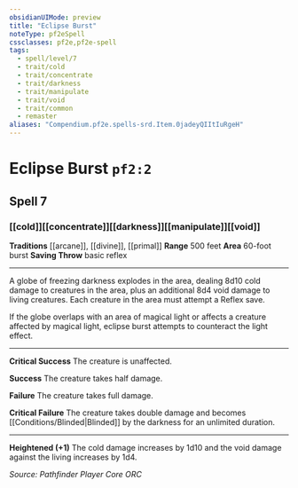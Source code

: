 ```yaml
---
obsidianUIMode: preview
title: "Eclipse Burst"
noteType: pf2eSpell
cssclasses: pf2e,pf2e-spell
tags:
  - spell/level/7
  - trait/cold
  - trait/concentrate
  - trait/darkness
  - trait/manipulate
  - trait/void
  - trait/common
  - remaster
aliases: "Compendium.pf2e.spells-srd.Item.0jadeyQIItIuRgeH" 
---
```

# Eclipse Burst  `pf2:2`  
## Spell 7
### [[cold]][[concentrate]][[darkness]][[manipulate]][[void]]
**Traditions** [[arcane]], [[divine]], [[primal]]
**Range** 500 feet
**Area** 60-foot burst
**Saving Throw** basic reflex
* * * 
A globe of freezing darkness explodes in the area, dealing 8d10 cold damage to creatures in the area, plus an additional 8d4 void damage to living creatures. Each creature in the area must attempt a Reflex save.

If the globe overlaps with an area of magical light or affects a creature affected by magical light, eclipse burst attempts to counteract the light effect.

* * *

**Critical Success** The creature is unaffected.

**Success** The creature takes half damage.

**Failure** The creature takes full damage.

**Critical Failure** The creature takes double damage and becomes [[Conditions/Blinded|Blinded]] by the darkness for an unlimited duration.

* * *

**Heightened (+1)** The cold damage increases by 1d10 and the void damage against the living increases by 1d4.

*Source: Pathfinder Player Core*
*ORC*